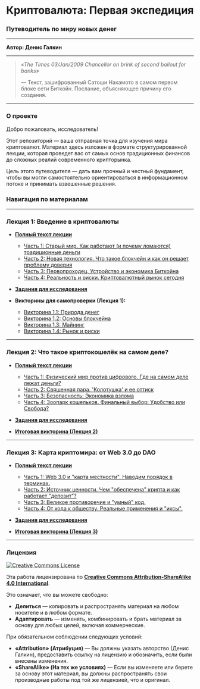 # Криптовалюта: Первая экспедиция

### Путеводитель по миру новых денег

***

**Автор: Денис Галкин**

***

> *«The Times 03/Jan/2009 Chancellor on brink of second bailout for banks»*
>
> — Текст, зашифрованный Сатоши Накамото в самом первом блоке сети Биткойн. Послание, объясняющее причину его создания.

***

### О проекте

Добро пожаловать, исследователь!

Этот репозиторий — ваша отправная точка для изучения мира криптовалют. Материал здесь изложен в формате структурированной лекции, которая проведет вас от самых основ традиционных финансов до сложных реалий современного крипторынка.

Цель этого путеводителя — дать вам прочный и честный фундамент, чтобы вы могли самостоятельно ориентироваться в информационном потоке и принимать взвешенные решения.

### Навигация по материалам

---

### Лекция 1: Введение в криптовалюты

*   **[Полный текст лекции](./01_The_Lecture_1.md)**
    *   [Часть 1: Старый мир. Как работают (и почему ломаются) традиционные деньги](./01_The_Lecture_1.md#часть-1-старый-мир-как-работают-и-почему-ломаются-традиционные-деньги)
    *   [Часть 2: Новая технология. Что такое блокчейн и как он решает проблему доверия](./01_The_Lecture_1.md#часть-2-новая-технология-что-такое-блокчейн-и-как-он-решает-проблему-доверия)
    *   [Часть 3: Первопроходец. Устройство и экономика Биткойна](./01_The_Lecture_1.md#часть-3-первопроходец-устройство-и-экономика-биткойна)
    *   [Часть 4: Реальность и риски. Криптовалютный рынок сегодня](./01_The_Lecture_1.md#часть-4-реальность-и-риски-криптовалютный-рынок-сегодня)

*   **[Задания для исследования](./02_Assignments_1.md)**

*   **Викторины для самопроверки (Лекция 1):**
    *   [Викторина 1.1: Природа денег](https://denser-ru.github.io/Crypto-Expedition/quizzes/quiz_1_money.html)
    *   [Викторина 1.2: Основы блокчейна](https://denser-ru.github.io/Crypto-Expedition/quizzes/quiz_2_blockchain.html)
    *   [Викторина 1.3: Майнинг](https://denser-ru.github.io/Crypto-Expedition/quizzes/quiz_3_mining.html)
    *   [Викторина 1.4: Рынок и риски](https://denser-ru.github.io/Crypto-Expedition/quizzes/quiz_4_market.html)

---

### Лекция 2: Что такое криптокошелёк на самом деле?

*   **[Полный текст лекции](./03_The_Lecture_2.md)**
    *   [Часть 1: Физический мир против цифрового. Где на самом деле лежат деньги?](./03_The_Lecture_2.md#часть-1-физический-мир-против-цифрового-где-на-самом-деле-лежат-деньги)
    *   [Часть 2: Священная пара. 'Колотушка' и ее оттиск](./03_The_Lecture_2.md#часть-2-священная-пара-колотушка-и-ее-оттиск)
    *   [Часть 3: Безопасность: Экономика взлома](./03_The_Lecture_2.md#часть-3-безопасность-экономика-взлома)
    *   [Часть 4: Зоопарк кошельков. Финальный выбор: Удобство или Свобода?](./03_The_Lecture_2.md#часть-4-зоопарк-кошельков-финальный-выбор-удобство-или-свобода)

*   **[Задания для исследования](./04_Assignments_2.md)**

*   **[Итоговая викторина (Лекция 2)](https://denser-ru.github.io/Crypto-Expedition/quizzes/quiz_L2_wallet.html)**

---

### Лекция 3: Карта криптомира: от Web 3.0 до DAO

*   **[Полный текст лекции](./05_The_Lecture_3.md)**
    *   [Часть 1: Web 3.0 и "карта местности". Наводим порядок в терминах.](./05_The_Lecture_3.md#часть-1-web-30-и-карта-местности-наводим-порядок-в-терминах)
    *   [Часть 2: Источник ценности. Чем "обеспечена" крипта и как работает "депозит"?](./05_The_Lecture_3.md#часть-2-источник-ценности-чем-обеспечена-крипта-и-как-работает-депозит)
    *   [Часть 3: Великое противоречие и "умный" код.](./05_The_Lecture_3.md#часть-3-великое-противоречие-и-умный-код)
    *   [Часть 4: От кода к обществу. Реальные применения и "иксы".](./05_The_Lecture_3.md#часть-4-от-кода-к-обществу-реальные-применения-и-иксы)

*   **[Задания для исследования](./06_Assignments_3.md)**

*   **[Итоговая викторина (Лекция 3)](https://denser-ru.github.io/Crypto-Expedition/quizzes/quiz_L3_web3.html)**

---

### Лицензия

[![Creative Commons License](https://i.creativecommons.org/l/by-sa/4.0/88x31.png)](http://creativecommons.org/licenses/by-sa/4.0/)

Эта работа лицензирована по **[Creative Commons Attribution-ShareAlike 4.0 International](./LICENSE)**.

Это означает, что вы можете свободно:

*   **Делиться** — копировать и распространять материал на любом носителе и в любом формате.
*   **Адаптировать** — изменять, комбинировать и брать материал за основу для любых целей, включая коммерческие.

При обязательном соблюдении следующих условий:

*   **«Attribution» (Атрибуция)** — Вы должны указать авторство (Денис Галкин), предоставить ссылку на лицензию и обозначить, если были внесены изменения.
*   **«ShareAlike» (На тех же условиях)** — Если вы изменяете или берете за основу этот материал, вы должны распространять свои производные работы под той же лицензией, что и оригинал.